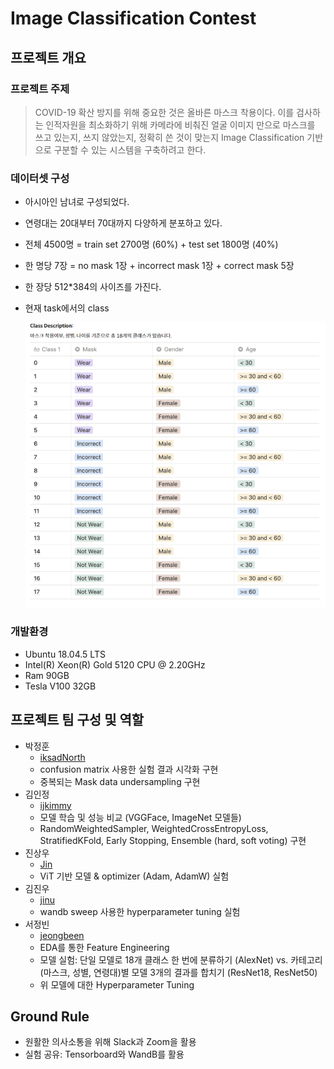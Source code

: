 ﻿# Image Classification Contest

## 프로젝트 개요

### 프로젝트 주제
<blockquote>
COVID-19 확산 방지를 위해 중요한 것은 올바른 마스크 착용이다. 
이를 검사하는 인적자원을 최소화하기 위해 카메라에 비춰진 얼굴 이미지 만으로 마스크를 쓰고 있는지, 쓰지 않았는지, 정확히 쓴 것이 맞는지 
Image Classification 기반으로 구분할 수 있는 시스템을 구축하려고 한다.
</blockquote>

### 데이터셋 구성
- 아시아인 남녀로 구성되었다.
- 연령대는 20대부터 70대까지 다양하게 분포하고 있다.
- 전체 4500명 = train set 2700명 (60%) + test set 1800명 (40%)
- 한 명당 7장 = no mask 1장 + incorrect mask 1장 + correct mask 5장
- 한 장당 512*384의 사이즈를 가진다.
- 현재 task에서의 class

    ![class_labels](./class_labels.png)

### 개발환경
- Ubuntu 18.04.5 LTS
- Intel(R) Xeon(R) Gold 5120 CPU @ 2.20GHz
- Ram 90GB
- Tesla V100 32GB


## 프로젝트 팀 구성 및 역할
- 박정훈 
    - [iksadNorth](./iksadNorth/)
    - confusion matrix 사용한 실험 결과 시각화 구현
    - 중복되는 Mask data undersampling 구현
- 김인정 
    - [ijkimmy](./ijkimmy/)
    - 모델 학습 및 성능 비교 (VGGFace, ImageNet 모델들)
    - RandomWeightedSampler, WeightedCrossEntropyLoss, StratifiedKFold, Early Stopping, Ensemble (hard, soft voting) 구현
- 진상우 
    - [Jin](./Jin/)
    - ViT 기반 모델 & optimizer (Adam, AdamW) 실험
- 김진우 
    - [jinu](./jinu/)
    - wandb sweep 사용한 hyperparameter tuning 실험
- 서정빈
    - [jeongbeen](./jeongbeen/)
    - EDA를 통한 Feature Engineering
    - 모델 실험: 단일 모델로 18개 클래스 한 번에 분류하기 (AlexNet) vs. 카테고리(마스크, 성별, 연령대)별 모델 3개의 결과를 합치기 (ResNet18, ResNet50)
    - 위 모델에 대한 Hyperparameter Tuning


## Ground Rule
- 원활한 의사소통을 위해 Slack과 Zoom을 활용
- 실험 공유: Tensorboard와 WandB를 활용
